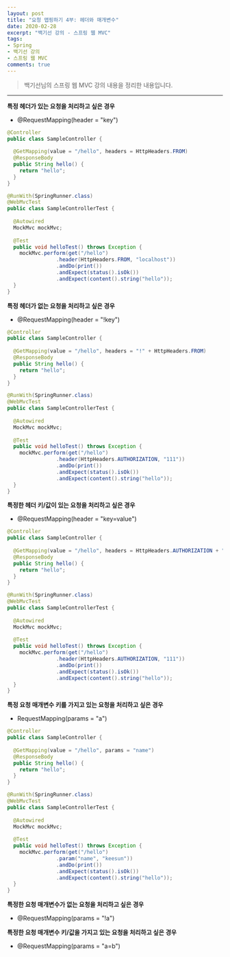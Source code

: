 ```yaml
---
layout: post 
title: "요청 맵핑하기 4부: 헤더와 매개변수"
date: 2020-02-28
excerpt: "백기선 강의 - 스프링 웹 MVC"
tags: 
- Spring
- 백기선 강의
- 스프링 웹 MVC
comments: true 
---
```


>백기선님의 스프링 웹 MVC 강의 내용을 정리한 내용입니다.
---

**특정 헤더가 있는 요청을 처리하고 싶은 경우**

* @RequestMapping(header = "key")

```java
@Controller
public class SampleController {
  
  @GetMapping(value = "/hello", headers = HttpHeaders.FROM)
  @ResponseBody 
  public String hello() {
    return "hello";
  }
}
```

```java
@RunWith(SpringRunner.class)
@WebMvcTest
public class SampleControllerTest {
  
  @Autowired
  MockMvc mockMvc;
  
  @Test
  public void helloTest() throws Exception {
    mockMvc.perform(get("/hello")
                .header(HttpHeaders.FROM, "localhost"))
      			.andDo(print())
      			.andExpect(status().isOk())
      			.andExpect(content().string("hello"));
  }
}
```



**특정 헤더가 없는 요청을 처리하고 싶은 경우**

* @RequestMapping(header = "!key")

```java
@Controller
public class SampleController {
  
  @GetMapping(value = "/hello", headers = "!" + HttpHeaders.FROM)
  @ResponseBody 
  public String hello() {
    return "hello";
  }
}
```

```java
@RunWith(SpringRunner.class)
@WebMvcTest
public class SampleControllerTest {
  
  @Autowired
  MockMvc mockMvc;
  
  @Test
  public void helloTest() throws Exception {
    mockMvc.perform(get("/hello")
                .header(HttpHeaders.AUTHORIZATION, "111"))
      			.andDo(print())
      			.andExpect(status().isOk())
      			.andExpect(content().string("hello"));
  }
}
```



**특정한 헤더 키/값이 있는 요청을 처리하고 싶은 경우**

* @RequestMapping(header = "key=value")

```java
@Controller
public class SampleController {
  
  @GetMapping(value = "/hello", headers = HttpHeaders.AUTHORIZATION + "=" + "111")
  @ResponseBody 
  public String hello() {
    return "hello";
  }
}
```

```java
@RunWith(SpringRunner.class)
@WebMvcTest
public class SampleControllerTest {
  
  @Autowired
  MockMvc mockMvc;
  
  @Test
  public void helloTest() throws Exception {
    mockMvc.perform(get("/hello")
                .header(HttpHeaders.AUTHORIZATION, "111"))
      			.andDo(print())
      			.andExpect(status().isOk())
      			.andExpect(content().string("hello"));
  }
}
```



**특정 요청 매개변수 키를 가지고 있는 요청을 처리하고 싶은 경우**

* RequestMapping(params = "a")

```java
@Controller
public class SampleController {
  
  @GetMapping(value = "/hello", params = "name")
  @ResponseBody 
  public String hello() {
    return "hello";
  }
}
```

```java
@RunWith(SpringRunner.class)
@WebMvcTest
public class SampleControllerTest {
  
  @Autowired
  MockMvc mockMvc;
  
  @Test
  public void helloTest() throws Exception {
    mockMvc.perform(get("/hello")
                .param("name", "keesun"))
      			.andDo(print())
      			.andExpect(status().isOk())
      			.andExpect(content().string("hello"));
  }
}
```



**특정한 요청 매개변수가 없는 요청을 처리하고 싶은 경우**

* @RequestMapping(params = "!a")



**특정한 요청 매개변수 키/값을 가지고 있는 요청을 처리하고 싶은 경우**

* @RequestMapping(params = "a=b")
